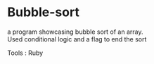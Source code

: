 # Bubble-sort

a program showcasing bubble sort of an array.<br>
Used conditional logic and a flag to end the sort

Tools : Ruby
